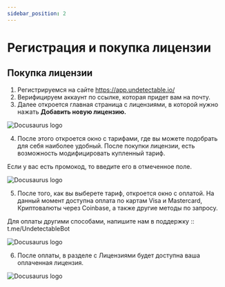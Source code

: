 ```yaml
---
sidebar_position: 2
---
```


# Регистрация  и покупка лицензии

## Покупка лицензии

1. Регистрируемся на сайте https://app.undetectable.io/ 
2. Верифицируем аккаунт по ссылке, которая придет вам на почту.
3. Далее откроется главная страница с лицензиями, в которой нужно нажать **Добавить новую лицензию.**

![Docusaurus logo](/img/docusaurus.png)

4. После этого откроется окно с тарифами, где вы можете подобрать для себя наиболее удобный. После покупки лицензии, есть возможность модифицировать купленный тариф.

Если у вас есть промокод, то введите его в отмеченное поле.

![Docusaurus logo](/img/docusaurus.png)

5. После того, как вы выберете тариф, откроется окно с оплатой. На данный момент доступна оплата по картам Visa и Mastercard, Криптовалюты через Coinbase, а также другие методы по запросу.

Для оплаты другими способами, напишите нам в поддержку :: t.me/UndetectableBot

![Docusaurus logo](/img/docusaurus.png)

6. После оплаты, в разделе c Лицензиями будет доступна ваша оплаченная лицензия.

![Docusaurus logo](/img/docusaurus.png)

